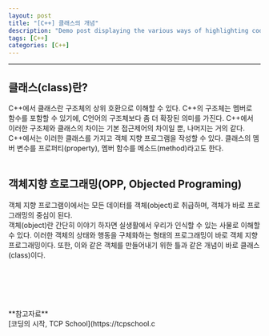 ```yaml
---
layout: post
title: "[C++] 클래스의 개념"
description: "Demo post displaying the various ways of highlighting code in Markdown."
tags: [C++]
categories: [C++]
---
```


------------------------------------------------------------------------------------------------------------

## 클래스(class)란?
C++에서 클래스란 구조체의 상위 호환으로 이해할 수 있다.
C++의 구조체는 멤버로 함수를 포함할 수 있기에, C언어의 구조체보다 좀 더 확장된 의미를 가진다.
C++에서 이러한 구조체와 클래스의 차이는 기본 접근제어의 차이일 뿐, 나머지는 거의 같다.
C++에서는 이러한 클래스를 가지고 객체 지향 프로그램을 작성할 수 있다.
클래스의 멤버 변수를 프로퍼티(property), 멤버 함수를 메소드(method)라고도 한다.
<br/>
<br/>
## 객체지향 흐로그래밍(OPP, Objected Programing)
객체 지향 프로그램이에서는 모든 데이터를 객체(object)로 취급하며, 객체가 바로 프로그래밍의 중심이 된다.
<br/>
객체(object)란 간단히 이야기 하자면 실생활에서 우리가 인식할 수 있는 사물로 이해할 수 있다.
이러한 객체의 상태와 행동을 구체화하는 형태의 프로그래밍이 바로 객체 지향 프로그래밍이다.
또한, 이와 같은 객체를 만들어내기 위한 틀과 같은 개념이 바로 클래스(class)이다.
<br/>
<br/>
##
<br/>
<br/>
<br/>
**참고자료**<br/>
[코딩의 시작, TCP School](https://tcpschool.c
